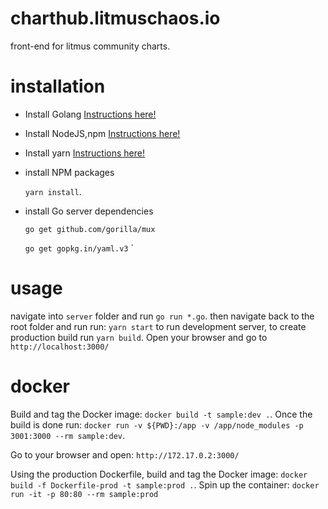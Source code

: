 # charthub.litmuschaos.io
front-end for litmus community charts.

# installation
- Install Golang [Instructions here!](https://golang.org/doc/install)
- Install NodeJS,npm [Instructions here!](https://nodejs.org/en/download/current/)
- Install yarn [Instructions here!](https://yarnpkg.com/en/docs/install)
- install NPM packages

    `yarn install`.
- install Go server dependencies

    `go get github.com/gorilla/mux`

    `go get gopkg.in/yaml.v3`
`
# usage
navigate into `server` folder and run `go run *.go`. then navigate back to the root folder and run run: `yarn start` to run development server,
to create production build run `yarn build`. Open your browser and go to `http://localhost:3000/`

# docker
Build and tag the Docker image:
`docker build -t sample:dev .`.
Once the build is done run: `docker run -v ${PWD}:/app -v /app/node_modules -p 3001:3000 --rm sample:dev`.

Go to your browser and open: `http://172.17.0.2:3000/`

Using the production Dockerfile, build and tag the Docker image: `docker build -f Dockerfile-prod -t sample:prod .`.
Spin up the container: `docker run -it -p 80:80 --rm sample:prod`

